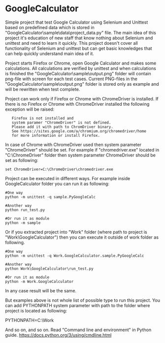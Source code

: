 # GoogleCalculator
Simple project that test Google Calculator using Selenium and Unittest based on predefined data which is stored in "GoogleCalculator\sample\data\project_data.py" file.
The main idea of this project it's education of new staff that know nothing about Selenium and unittest and need to learn it quickly.
This project doesn't cover all functionality of Selenium and unittest but can get basic knowledges that can help quickly understand main idea of it.

Project starts Firefox or Chrome, open Google Calculator and makes some calculations.
All calculations are verified by unittest and when calculations is finished the "GoogleCalculator\sample\output.png" folder will contain png-file with screen for each test cases.
Current PNG-files in the "GoogleCalculator\sample\output.png" folder is stored only as example and will be rewritten when test complete.

Project can work only if Firefox or Chrome with ChromeDriver is installed. If there is no Firefox or Chrome with ChromeDriver installed the following exception will be raised:
```
   Firefox is not installed and
   system paramer "ChromeDriver" is not defined.
   Please add it with path to ChromDriver binary.
   See https://sites.google.com/a/chromium.org/chromedriver/home
   for more information or install Firefox.
```

In case of Chrome with ChromeDriver used then system parameter "ChromeDriver" should be set.
For example if "chromedriver.exe" located in "C:\ChromeDriver" folder then system parameter ChromeDriver should be set as following:
```
set ChromeDriver=C:\ChromeDriver\chromedriver.exe
```

Project can be executed in different ways. 
For example inside GoogleCalculator folder you can run it as following:
```
#One way
python -m unittest -q sample.PyGoogleCalc

#Another way
python run_test.py

#Or run it as module
python -m sample
```
Or if you extracted project into "Work" folder (where path to project is "Work\GoogleCalculator") then you can execute it outside of work folder as following.
```
#One way
python -m unittest -q Work.GoogleCalculator.sample.PyGoogleCalc

#Another way
python Work\GoogleCalculator\run_test.py

#Or run it as module
python -m Work.GoogleCalculator
```

In any case result will be the same.

But examples above is not whole list of possible type to run this project. 
You can add PYTHONPATH system parameter with path to the folder where project is located as following:

PYTHONPATH=C:\Work

And so on, and so on.
Read "Command line and environment" in Python guide.
https://docs.python.org/3/using/cmdline.html
